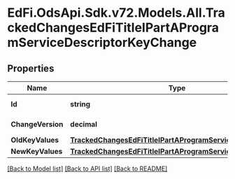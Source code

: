 # EdFi.OdsApi.Sdk.v72.Models.All.TrackedChangesEdFiTitleIPartAProgramServiceDescriptorKeyChange

## Properties

Name | Type | Description | Notes
------------ | ------------- | ------------- | -------------
**Id** | **string** | Resource identifier | [optional] 
**ChangeVersion** | **decimal** | Change version | [optional] 
**OldKeyValues** | [**TrackedChangesEdFiTitleIPartAProgramServiceDescriptorKey**](TrackedChangesEdFiTitleIPartAProgramServiceDescriptorKey.md) |  | [optional] 
**NewKeyValues** | [**TrackedChangesEdFiTitleIPartAProgramServiceDescriptorKey**](TrackedChangesEdFiTitleIPartAProgramServiceDescriptorKey.md) |  | [optional] 

[[Back to Model list]](../README.md#documentation-for-models) [[Back to API list]](../README.md#documentation-for-api-endpoints) [[Back to README]](../README.md)

